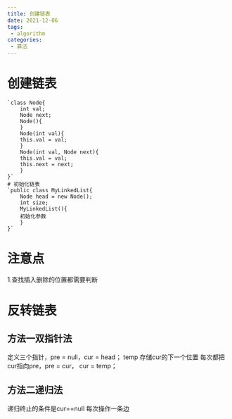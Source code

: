 ```yaml
---
title: 创建链表
date: 2021-12-06
tags:
 - algorithm
categories:
 - 算法
---
```

# 创建链表
```
`class Node{
    int val;
    Node next;
    Node(){
    }
    Node(int val){
    this.val = val;
    }
    Node(int val, Node next){
    this.val = val;
    this.next = next;
    }
}`
# 初始化链表
`public class MyLinkedList{
    Node head = new Node();
    int size;
    MyLinkedList(){
    初始化参数
    }
}`
```
# 注意点
1.查找插入删除的位置都需要判断
# 反转链表
## 方法一双指针法
定义三个指针，pre = null，cur = head； temp 存储cur的下一个位置
每次都把cur指向pre，pre = cur， cur = temp；
## 方法二递归法
递归终止的条件是cur==null
每次操作一条边
    
